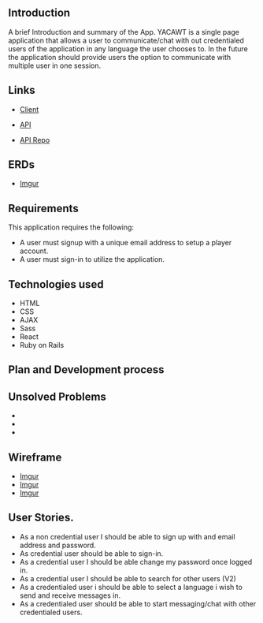 ## Introduction

A brief Introduction and summary of the App.
YACAWT is a single page application that allows a user to communicate/chat with out credentialed users of the application in any language the user chooses to.
In the future the application should provide users the option to communicate with multiple user in one session.

## Links

  - [Client](https://acharlesl.github.io/FoodTrient/)

  - [API](https://foodtrient.herokuapp.com/)

  - [API Repo](https://github.com/ACharlesL/FoodTrient-API)


## ERDs

  - [Imgur](https://i.imgur.com/haSR2gc.png)


## Requirements

This application requires the following:
  - A user must signup with a unique email address to setup a player account.
  - A user must sign-in to utilize the application.

## Technologies used

* HTML
* CSS
* AJAX
* Sass
* React
* Ruby on Rails

## Plan and Development process


## Unsolved Problems
  -
  -
  -

## Wireframe
  - [Imgur](https://i.imgur.com/eSNvdWz.png)
  - [Imgur](https://i.imgur.com/1PNzo29.png)
  - [Imgur](https://i.imgur.com/7fJr7L2.png)

## User Stories.
* As a non credential user I should be able to sign up with and email address and password.
* As credential user should be able to sign-in.
* As a credential user I should be able change my password once logged in.
* As a credential user I should be able to search for other users (V2)
* As a credentialed user i should be able to select a language i wish to send and receive messages in.
* As a credentialed user should be able to start messaging/chat with other credentialed users.
